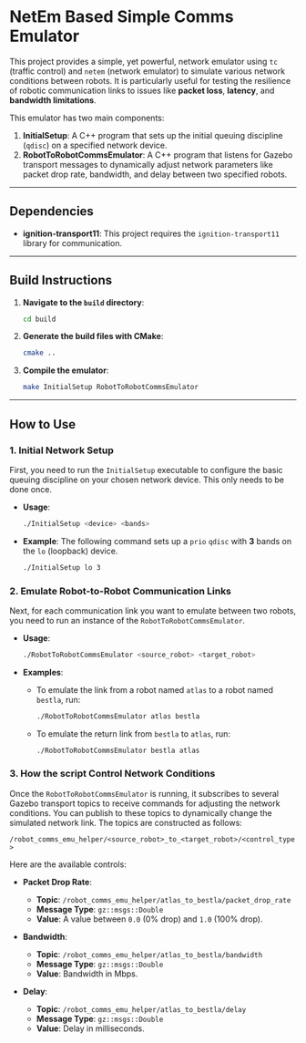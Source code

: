 # NetEm Based Simple Comms Emulator

This project provides a simple, yet powerful, network emulator using `tc` (traffic control) and `netem` (network emulator) to simulate various network conditions between robots. It is particularly useful for testing the resilience of robotic communication links to issues like **packet loss**, **latency**, and **bandwidth limitations**.

This emulator has two main components:

1.  **InitialSetup**: A C++ program that sets up the initial queuing discipline (`qdisc`) on a specified network device.
2.  **RobotToRobotCommsEmulator**: A C++ program that listens for Gazebo transport messages to dynamically adjust network parameters like packet drop rate, bandwidth, and delay between two specified robots.

-----

## Dependencies

  * **ignition-transport11**: This project requires the `ignition-transport11` library for communication.

-----

## Build Instructions

1.  **Navigate to the `build` directory**:

    ```bash
    cd build
    ```

2.  **Generate the build files with CMake**:

    ```bash
    cmake ..
    ```

3.  **Compile the emulator**:

    ```bash
    make InitialSetup RobotToRobotCommsEmulator
    ```

-----

## How to Use

### 1\. Initial Network Setup

First, you need to run the `InitialSetup` executable to configure the basic queuing discipline on your chosen network device. This only needs to be done once.

  * **Usage**:

    ```bash
    ./InitialSetup <device> <bands>
    ```

  * **Example**: The following command sets up a `prio` `qdisc` with **3** bands on the `lo` (loopback) device.

    ```bash
    ./InitialSetup lo 3
    ```

### 2\. Emulate Robot-to-Robot Communication Links

Next, for each communication link you want to emulate between two robots, you need to run an instance of the `RobotToRobotCommsEmulator`.

  * **Usage**:

    ```bash
    ./RobotToRobotCommsEmulator <source_robot> <target_robot>
    ```

  * **Examples**:

      * To emulate the link from a robot named `atlas` to a robot named `bestla`, run:
        ```bash
        ./RobotToRobotCommsEmulator atlas bestla
        ```
      * To emulate the return link from `bestla` to `atlas`, run:
        ```bash
        ./RobotToRobotCommsEmulator bestla atlas
        ```

### 3\. How the script Control Network Conditions

Once the `RobotToRobotCommsEmulator` is running, it subscribes to several Gazebo transport topics to receive commands for adjusting the network conditions. You can publish to these topics to dynamically change the simulated network link. The topics are constructed as follows:

`/robot_comms_emu_helper/<source_robot>_to_<target_robot>/<control_type>`

Here are the available controls:

  * **Packet Drop Rate**:

      * **Topic**: `/robot_comms_emu_helper/atlas_to_bestla/packet_drop_rate`
      * **Message Type**: `gz::msgs::Double`
      * **Value**: A value between `0.0` (0% drop) and `1.0` (100% drop).

  * **Bandwidth**:

      * **Topic**: `/robot_comms_emu_helper/atlas_to_bestla/bandwidth`
      * **Message Type**: `gz::msgs::Double`
      * **Value**: Bandwidth in Mbps.

  * **Delay**:

      * **Topic**: `/robot_comms_emu_helper/atlas_to_bestla/delay`
      * **Message Type**: `gz::msgs::Double`
      * **Value**: Delay in milliseconds.